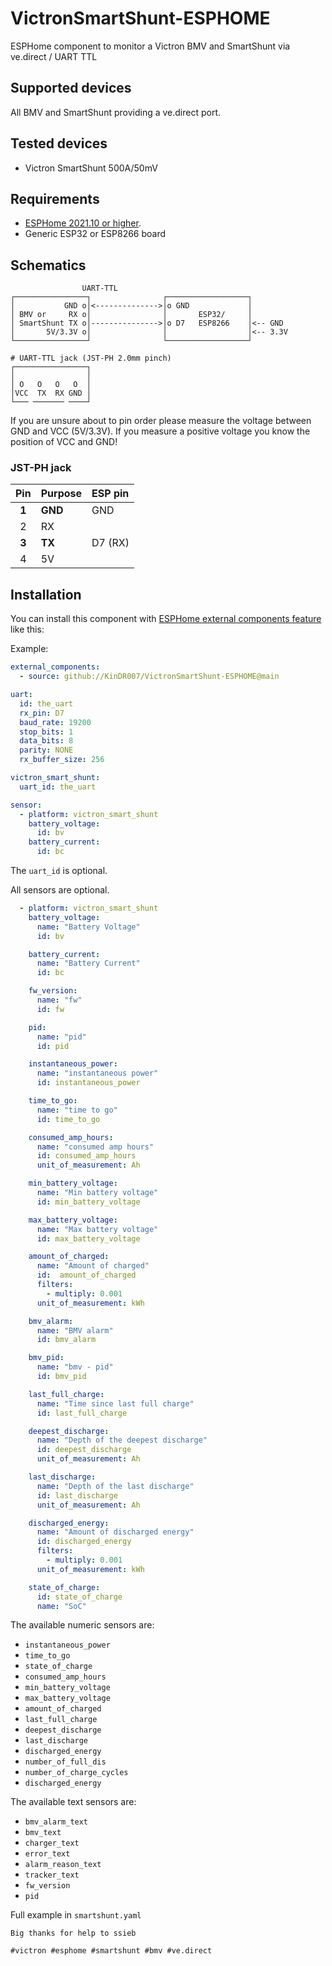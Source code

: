 # VictronSmartShunt-ESPHOME
ESPHome component to monitor a Victron BMV and SmartShunt via ve.direct / UART TTL

## Supported devices

All BMV and SmartShunt providing a ve.direct port.

## Tested devices

  * Victron SmartShunt 500A/50mV


## Requirements

* [ESPHome 2021.10 or higher](https://github.com/esphome/esphome/releases).
* Generic ESP32 or ESP8266 board

## Schematics

```
                UART-TTL
┌────────────────┐                ┌──────────────────┐
│           GND o│<-------------->│o GND             │
│ BMV or     RX o│                │       ESP32/     │
│ SmartShunt TX o│--------------->│o D7   ESP8266    │<-- GND
│       5V/3.3V o│                │                  │<-- 3.3V
└────────────────┘                └──────────────────┘

# UART-TTL jack (JST-PH 2.0mm pinch)
┌────────────────┐
│                │
│ O   O   O   O  │
│VCC  TX  RX GND │
└─── ─────── ────┘
```

If you are unsure about to pin order please measure the voltage between GND and VCC (5V/3.3V). If you measure a positive voltage you know the position of VCC and GND!

### JST-PH jack

| Pin     | Purpose      | ESP pin        |
| :-----: | :----------- | :------------- |
|  **1**  | **GND**      | GND            |
|    2    | RX           |                |
|  **3**  | **TX**       | D7 (RX)        |
|    4    | 5V           |                |

## Installation

You can install this component with [ESPHome external components feature](https://esphome.io/components/external_components.html) like this:

Example:
```yaml
external_components:
  - source: github://KinDR007/VictronSmartShunt-ESPHOME@main

uart:
  id: the_uart
  rx_pin: D7
  baud_rate: 19200
  stop_bits: 1
  data_bits: 8
  parity: NONE
  rx_buffer_size: 256

victron_smart_shunt:
  uart_id: the_uart

sensor:
  - platform: victron_smart_shunt
    battery_voltage:
      id: bv
    battery_current:
      id: bc
```

The `uart_id` is optional.

All sensors are optional.

```yaml
  - platform: victron_smart_shunt
    battery_voltage:
      name: "Battery Voltage"
      id: bv

    battery_current:
      name: "Battery Current"
      id: bc

    fw_version:
      name: "fw"
      id: fw

    pid:
      name: "pid"
      id: pid

    instantaneous_power:
      name: "instantaneous power"
      id: instantaneous_power

    time_to_go:
      name: "time to go"
      id: time_to_go

    consumed_amp_hours:
      name: "consumed amp hours"
      id: consumed_amp_hours
      unit_of_measurement: Ah

    min_battery_voltage:
      name: "Min battery voltage"
      id: min_battery_voltage

    max_battery_voltage:
      name: "Max battery voltage"
      id: max_battery_voltage

    amount_of_charged:
      name: "Amount of charged"
      id:  amount_of_charged
      filters:
        - multiply: 0.001
      unit_of_measurement: kWh

    bmv_alarm:
      name: "BMV alarm"
      id: bmv_alarm

    bmv_pid:
      name: "bmv - pid"
      id: bmv_pid

    last_full_charge:
      name: "Time since last full charge"
      id: last_full_charge

    deepest_discharge:
      name: "Depth of the deepest discharge"
      id: deepest_discharge
      unit_of_measurement: Ah

    last_discharge:
      name: "Depth of the last discharge"
      id: last_discharge
      unit_of_measurement: Ah

    discharged_energy:
      name: "Amount of discharged energy"
      id: discharged_energy
      filters:
        - multiply: 0.001
      unit_of_measurement: kWh

    state_of_charge:
      id: state_of_charge
      name: "SoC"
```
The available numeric sensors are:
- `instantaneous_power`
- `time_to_go`
- `state_of_charge`
- `consumed_amp_hours`
- `min_battery_voltage`
- `max_battery_voltage`
- `amount_of_charged`
- `last_full_charge`
- `deepest_discharge`
- `last_discharge`
- `discharged_energy`
- `number_of_full_dis`
- `number_of_charge_cycles`
- `discharged_energy`


The available text sensors are:
- `bmv_alarm_text`
- `bmv_text`
- `charger_text`
- `error_text`
- `alarm_reason_text`
- `tracker_text`
- `fw_version`
- `pid`



Full example in `smartshunt.yaml`

`Big thanks for help to ssieb`

```
#victron #esphome #smartshunt #bmv #ve.direct
